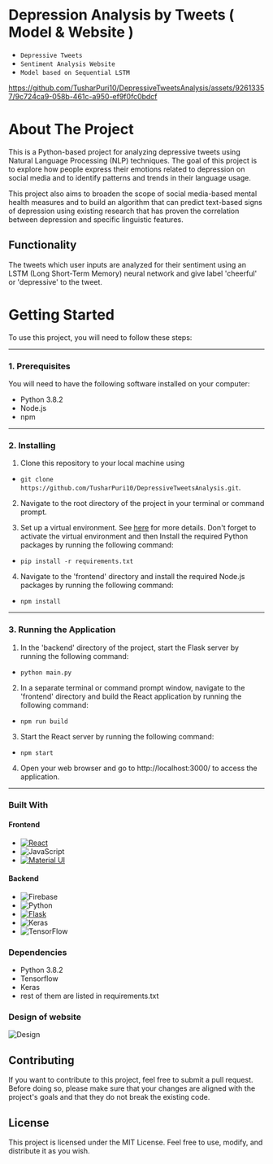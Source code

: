 <a name="readme-top"></a>
# Depression Analysis by Tweets ( Model & Website )
* ` Depressive Tweets `
* ` Sentiment Analysis Website `
* ` Model based on Sequential LSTM `



https://github.com/TusharPuri10/DepressiveTweetsAnalysis/assets/92613357/9c724ca9-058b-461c-a950-ef9f0fc0bdcf



# About The Project

This is a Python-based project for analyzing depressive tweets using Natural Language Processing (NLP) techniques. The goal of this project is to explore how people express their emotions related to depression on social media and to identify patterns and trends in their language usage.

This project also aims to broaden the scope of social media-based mental health measures and to build an algorithm that can predict text-based signs of depression using existing research that has proven the correlation between depression and specific linguistic features.

## Functionality
The tweets which user inputs are analyzed for their sentiment using an LSTM (Long Short-Term Memory) neural network and give label 'cheerful' or 'depressive' to the tweet.

# Getting Started

To use this project, you will need to follow these steps:

<hr>

### 1. Prerequisites

You will need to have the following software installed on your computer:

- Python 3.8.2
- Node.js
- npm

<hr>

### 2. Installing

1. Clone this repository to your local machine using
* `git clone https://github.com/TusharPuri10/DepressiveTweetsAnalysis.git`.

2. Navigate to the root directory of the project in your terminal or command prompt.

3. Set up a virtual environment. See [here](https://packaging.python.org/en/latest/guides/installing-using-pip-and-virtual-environments/) for more details. Don't forget to activate the virtual environment and then Install the required Python packages by running the following command:

* `pip install -r requirements.txt`

4. Navigate to the 'frontend' directory and install the required Node.js packages by running the following command:

* `npm install`
<hr>

### 3. Running the Application

1. In the 'backend' directory of the project, start the Flask server by running the following command:

* `python main.py`

2. In a separate terminal or command prompt window, navigate to the 'frontend' directory and build the React application by running the following command:

* `npm run build`

3. Start the React server by running the following command:

* `npm start`

4. Open your web browser and go to http://localhost:3000/ to access the application.
<hr>



### Built With

#### Frontend
* [![React][React.js]][React-url]
* ![JavaScript](https://img.shields.io/badge/javascript-%23323330.svg?style=for-the-badge&logo=javascript&logoColor=%23F7DF1E)
* [![Material UI][Material.js]][Material-url]

#### Backend
* ![Firebase](https://img.shields.io/badge/Firebase-039BE5?style=for-the-badge&logo=Firebase&logoColor=white)
* ![Python](https://img.shields.io/badge/python-3670A0?style=for-the-badge&logo=python&logoColor=ffdd54)
* [![Flask][Flask.js]][Flask-url]
* ![Keras](https://img.shields.io/badge/Keras-%23D00000.svg?style=for-the-badge&logo=Keras&logoColor=white)
* ![TensorFlow](https://img.shields.io/badge/TensorFlow-%23FF6F00.svg?style=for-the-badge&logo=TensorFlow&logoColor=white)

### Dependencies
* Python 3.8.2
* Tensorflow
* Keras
* rest of them are listed in requirements.txt

### Design of website

![Design](https://user-images.githubusercontent.com/92613357/230445837-970acb89-12e1-4158-861e-d219514654bf.png)


## Contributing
If you want to contribute to this project, feel free to submit a pull request. Before doing so, please make sure that your changes are aligned with the project's goals and that they do not break the existing code.

## License
This project is licensed under the MIT License. Feel free to use, modify, and distribute it as you wish.




[Material.js]: https://img.shields.io/badge/Material--UI-0081CB?style=for-the-badge&logo=mui&logoColor=white
[Material-url]: https://mui.com/
[React.js]: https://img.shields.io/badge/React-20232A?style=for-the-badge&logo=react&logoColor=61DAFB
[React-url]: https://reactjs.org/
[Flask.js]: https://img.shields.io/badge/Flask-000000?style=for-the-badge&logo=flask&logoColor=white
[Flask-url]: https://flask.palletsprojects.com/en/2.2.x/

